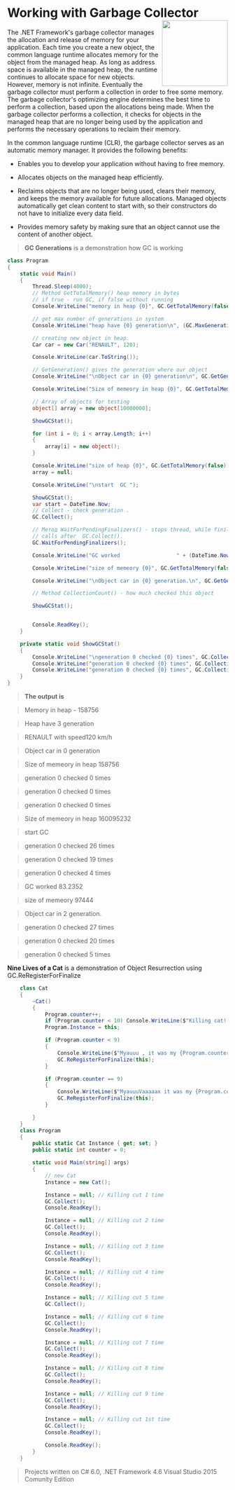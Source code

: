 # Working with Garbage Collector <img src="https://cloud.githubusercontent.com/assets/24522089/21962098/41a510c8-db36-11e6-95ef-eb392a0a1919.png" align="right" width="150px" height="150px" /> 

The .NET Framework's garbage collector manages the allocation and release of memory for your application. Each time you create a new object, the common language runtime allocates memory for the object from the managed heap. As long as address space is available in the managed heap, the runtime continues to allocate space for new objects. However, memory is not infinite. Eventually the garbage collector must perform a collection in order to free some memory. The garbage collector's optimizing engine determines the best time to perform a collection, based upon the allocations being made. When the garbage collector performs a collection, it checks for objects in the managed heap that are no longer being used by the application and performs the necessary operations to reclaim their memory.

In the common language runtime (CLR), the garbage collector serves as an automatic memory manager. It provides the following benefits:

* Enables you to develop your application without having to free memory.

* Allocates objects on the managed heap efficiently.

* Reclaims objects that are no longer being used, clears their memory, and keeps the memory available for future allocations. Managed objects automatically get clean content to start with, so their constructors do not have to initialize every data field.

* Provides memory safety by making sure that an object cannot use the content of another object.


> **GC Generations** is a demonstration how GC is working

```c#
class Program
{
    static void Main()
    {
        Thread.Sleep(4000);
        // Method GetTotalMemory() heap memory in bytes
        // if true - run GC, if false without running
        Console.WriteLine("memory in heap {0}", GC.GetTotalMemory(false));

        // get max number of generations in system
        Console.WriteLine("heap have {0} generation\n", (GC.MaxGeneration + 1));

        // creating new object in heap.
        Car car = new Car("RENAULT", 120);

        Console.WriteLine(car.ToString());

        // GetGeneration() gives the generation where our object
        Console.WriteLine("\nObject car in {0} generation\n", GC.GetGeneration(car));

        Console.WriteLine("Size of memeory in heap {0}", GC.GetTotalMemory(false));

        // Array of objects for testing
        object[] array = new object[10000000];

        ShowGCStat();

        for (int i = 0; i < array.Length; i++)
        {
            array[i] = new object();
        }

        Console.WriteLine("size of heap {0}", GC.GetTotalMemory(false));
        array = null;

        Console.WriteLine("\nstart  GC ");

        ShowGCStat();
        var start = DateTime.Now;
        // Collect - check generation .            
        GC.Collect();

        // Метод WaitForPendingFinalizers() - stops thread, while finilaser will work
        // calls after  GC.Collect().
        GC.WaitForPendingFinalizers();

        Console.WriteLine("GC worked                  " + (DateTime.Now - start).TotalMilliseconds + "\n");

        Console.WriteLine("size of memeory {0}", GC.GetTotalMemory(false));

        Console.WriteLine("\nObject car in {0} generation.\n", GC.GetGeneration(car));

        // Method CollectionCount() - how much checked this object

        ShowGCStat();


        Console.ReadKey();
    }

    private static void ShowGCStat()
    {
        Console.WriteLine("\ngeneration 0 checked {0} times", GC.CollectionCount(0));
        Console.WriteLine("generation 0 checked {0} times", GC.CollectionCount(1));
        Console.WriteLine("generation 0 checked {0} times", GC.CollectionCount(2));
    }
}
```

> **The output is**

> Memory in heap - 158756

>Heap have 3 generation

>RENAULT with speed120 km/h

>Object car in 0 generation

>Size of memeory in heap 158756

>generation 0 checked 0 times

>generation 0 checked 0 times

>generation 0 checked 0 times

>Size of memeory in heap 160095232

>start  GC

>generation 0 checked 26 times

>generation 0 checked 19 times

>generation 0 checked 4 times

>GC worked                  83.2352

>size of memeory 97444

>Object car in 2 generation.


>generation 0 checked 27 times

>generation 0 checked 20 times

>generation 0 checked 5 times




**Nine Lives of a Cat** is a demonstration of Object Resurrection using GC.ReRegisterForFinalize

```c#
    class Cat
    {
        ~Cat()
        {
            Program.counter++;
            if (Program.counter < 10) Console.WriteLine($"Killing cat!!!");
            Program.Instance = this;

            if (Program.counter < 9)
            {
                Console.WriteLine($"Myauuu , it was my {Program.counter} live");
                GC.ReRegisterForFinalize(this);
            }

            if (Program.counter == 9)
            {
                Console.WriteLine($"MyauuuVaaaaax it was my {Program.counter} live, You Killed Me Completely ");
                GC.ReRegisterForFinalize(this);
            }

        }
    }
    class Program
    {
        public static Cat Instance { get; set; }
        public static int counter = 0;

        static void Main(string[] args)
        {
            // new Cat
            Instance = new Cat();

            Instance = null; // Killing cut 1 time
            GC.Collect();
            Console.ReadKey();

            Instance = null; // Killing cut 2 time
            GC.Collect();
            Console.ReadKey();

            Instance = null; // Killing cut 3 time
            GC.Collect();
            Console.ReadKey();

            Instance = null; // Killing cut 4 time
            GC.Collect();
            Console.ReadKey();

            Instance = null; // Killing cut 5 time
            GC.Collect();

            Instance = null; // Killing cut 6 time
            GC.Collect();
            Console.ReadKey();

            Instance = null; // Killing cut 7 time
            GC.Collect();
            Console.ReadKey();

            Instance = null; // Killing cut 8 time
            GC.Collect();
            Console.ReadKey();

            Instance = null; // Killing cut 9 time
            GC.Collect();
            Console.ReadKey();

            Instance = null; // Killing cut 1st time
            GC.Collect();
            Console.ReadKey();

            Console.ReadKey();
        }
    }
```

> Projects written on C# 6.0, .NET Framework 4.6 Visual Studio 2015 Comunity Edition
